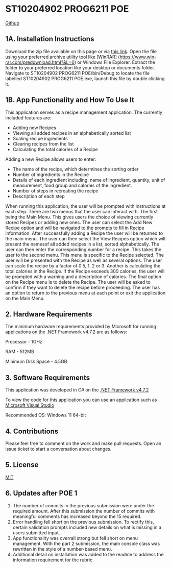 # ST10204902 PROG6211 POE

[Github](https://github.com/VCCT-PROG6221-2023-Grp3/ST10204902-PROG6211-POE)

## 1A. Installation Instructions
Download the zip file available on this page or via [this link](https://github.com/VCCT-PROG6221-2023-Grp3/ST10204902-PROG6211-POE/archive/refs/heads/master.zip). Open the file using your preferred archive utility tool like [WinRAR] (https://www.win-rar.com/predownload.html?&L=0) or Windows File Explorer. Extract the folder to your preferred location like your desktop or documents folder. Navigate to ST10204902 PROG6211 POE/bin/Debug to locate the file labelled ST10204902 PROG6211 POE.exe, launch this file by double clicking it.

## 1B. App Functionality and How To Use It

This application serves as a recipe management application. The currently included features are:
- Adding new Recipes
- Viewing all added recipes in an alphabetically sorted list
- Scaling recipe ingredients
- Clearing recipes from the list
- Calculating the total calories of a Recipe

Adding a new Recipe allows users to enter:
- The name of the recipe, which determines the sorting order
- Number of ingredients in the Recipe
- Details of each ingredient including: name of ingredient, quantity, unit of measurement, food group and calories of the ingredient.
- Number of steps in recreating the recipe
- Description of each step

When running this application, the user will be prompted with instructions at each step. There are two menus that the user can interact with. The first being the Main Menu. This gives users the choice of viewing currently stored Recipes or adding new ones. The user can select the Add New Recipe option and will be navigated to the prompts to fill in Recipe information. After successfully adding a Recipe the user will be returned to the main menu. The user can then select the View Recipes option which will present the namesof all added recipes in a list, sorted alphabetically. The user can then enter the corresponding number for a recipe. This takes the user to the second menu. This menu is specific to the Recipe selected. The user will be presented with the Recipe as well as several options. The user can scale the recipe by a factor of 0.5, 1, 2 or 3. Another is calculating the total calories in the Recipe. If the Recipe exceeds 300 calories, the user will be prompted with a warning and a description of calories. The final option on the Recipe menu is to delete the Recipe. The user will be asked to confirm if they want to delete the recipe before proceeding. The user has an option to return to the previous menu at each point or exit the application on the Main Menu.

## 2. Hardware Requirements
The minimum hardware requirements provided by Microsoft for running applications on the .NET Framework v4.7.2 are as follows:

Processor - 1GHz

RAM - 512MB

Minimum Disk Space - 4.5GB

## 3. Software Requirements
This application was developed in C# on the [.NET Framework v4.7.2](https://support.microsoft.com/en-us/topic/microsoft-net-framework-4-7-2-offline-installer-for-windows-05a72734-2127-a15d-50cf-daf56d5faec2)

To view the code for this application you can use an application such as [Microsoft Visual Studio](https://visualstudio.microsoft.com/vs/community/)

Recommended OS: Windows 11 64-bit

## 4. Contributions
Please feel free to comment on the work and make pull requests. Open an issue ticket to start a conversation about changes.

## 5. License

[MIT](https://choosealicense.com/licenses/mit/)

## 6. Updates after POE 1
1. The number of commits in the previous submission were under the required amount. After this submission the number of commits with meaningful comments has increased beyond the 15 required. 
2. Error handling fell short on the previous submission. To rectify this, certain validation prompts included new details on what is missing in a users submitted input.
3. App functionality was overrall strong but fell short on menu management. With the part 2 submission, the main console class was rewritten in the style of a number-based menu. 
4. Additional detail on installation was added to the readme to address the information requirement for the rubric.
